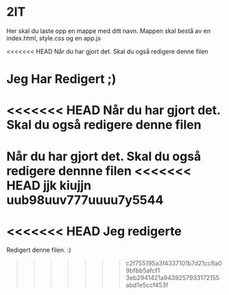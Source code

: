 # 2IT

Her skal du laste opp en mappe med ditt navn. Mappen skal bestå av en index.html, style.css og en app.js

<<<<<<< HEAD
Når du har gjort det. Skal du også redigere denne filen

Jeg Har Redigert ;)
=======
<<<<<<< HEAD
Når du har gjort det. Skal du også redigere denne filen
=======
Når du har gjort det. Skal du også redigere dennne filen
<<<<<<< HEAD
jjk kiujjn uub98uuv777uuuu7y5544
=======

<<<<<<< HEAD
Jeg redigerte
=======
Redigert denne filen. :)
>>>>>>> c2f755195a3f4337101b7d21cc8a09bfbb5afcf1
>>>>>>> 3eb2941421a9439257933172155abd1e5ccf453f
